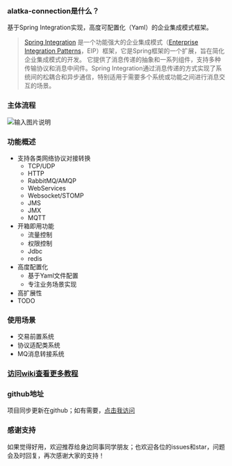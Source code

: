 ### alatka-connection是什么？

基于Spring Integration实现，高度可配置化（Yaml）的企业集成模式框架。

> [Spring Integration](https://spring.io/projects/spring-integration) 是一个功能强大的企业集成模式（[Enterprise Integration Patterns](http://www.eaipatterns.com)，EIP）框架，它是Spring框架的一个扩展，旨在简化企业集成模式的开发。
它提供了消息传递的抽象和一系列组件，支持多种传输协议和消息中间件。Spring Integration通过消息传递的方式实现了系统间的松耦合和异步通信，特别适用于需要多个系统或功能之间进行消息交互的场景。

### 主体流程

![输入图片说明](https://foruda.gitee.com/images/1731119694660611276/5476ec67_2152177.png "alatka-connection流程概述.drawio.png")

### 功能概述

- 支持各类网络协议对接转换
    - TCP/UDP
    - HTTP
    - RabbitMQ/AMQP
    - WebServices
    - Websocket/STOMP
    - JMS
    - JMX
    - MQTT
- 开箱即用功能
    - 流量控制
    - 权限控制
    - Jdbc
    - redis
- 高度配置化
    - 基于Yaml文件配置
    - 专注业务场景实现
- 高扩展性
- TODO

### 使用场景

- 交易前置系统
- 协议适配类系统
- MQ消息转接系统

### [访问wiki查看更多教程](https://gitee.com/asuka2001/alatka-connection/wikis)

### github地址

项目同步更新在github；如有需要，[点击我访问](https://github.com/goGetSomeFries/alatka-connection)

### 感谢支持

如果觉得好用，欢迎推荐给身边同事同学朋友；也欢迎各位的issues和star，问题会及时回复，再次感谢大家的支持！